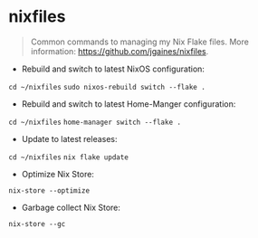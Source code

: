 # nixfiles
 
> Common commands to managing my Nix Flake files.
> More information: <https://github.com/jgaines/nixfiles>.
 
- Rebuild and switch to latest NixOS configuration:
 
`cd ~/nixfiles` 
`sudo nixos-rebuild switch --flake .`
 
- Rebuild and switch to latest Home-Manger configuration:
 
`cd ~/nixfiles` 
`home-manager switch --flake .`
 
- Update to latest releases:
 
`cd ~/nixfiles` 
`nix flake update`

- Optimize Nix Store:

`nix-store --optimize`
 
- Garbage collect Nix Store:

`nix-store --gc`
